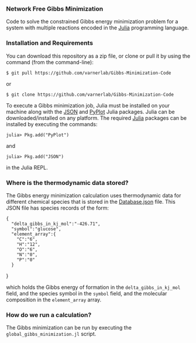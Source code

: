 ### Network Free Gibbs Minimization
Code to solve the constrained Gibbs energy minimization problem for a system with multiple reactions encoded in the [Julia](https://julialang.org) programming language.

### Installation and Requirements
You can download this repository as a zip file, or clone or pull it by using the command (from the command-line):

	$ git pull https://github.com/varnerlab/Gibbs-Minimization-Code

or

	$ git clone https://github.com/varnerlab/Gibbs-Minimization-Code

To execute a Gibbs minimization job, Julia must be installed on your machine along with the [JSON](https://github.com/JuliaIO/JSON.jl) and
[PyPlot](https://github.com/JuliaPy/PyPlot.jl) Julia packages. Julia can be downloaded/installed on any platform.
The required [Julia](http://julialang.org) packages can be installed by executing the commands:

	julia> Pkg.add("PyPlot")

and

	julia> Pkg.add("JSON")

in the Julia REPL.

### Where is the thermodynamic data stored?
The Gibbs energy minimization calculation uses thermodynamic data for different chemical species that is stored in the [Database.json](https://github.com/varnerlab/Gibbs-Minimization-Code/blob/master/data/Database.json) file.
This JSON file has species records of the form:

    {
      "delta_gibbs_in_kj_mol":"-426.71",
      "symbol":"glucose",
      "element_array":{
        "C":"6",
        "H":"12",
        "O":"6",
        "N":"0",
        "P":"0"
      }
  }

which holds the Gibbs energy of formation in the ``delta_gibbs_in_kj_mol`` field, and the species symbol in the ``symbol`` field, and the
molecular composition in the ``element_array`` array.

### How do we run a calculation?
The Gibbs minimization can be run by executing the ``global_gibbs_minimization.jl`` script.  
